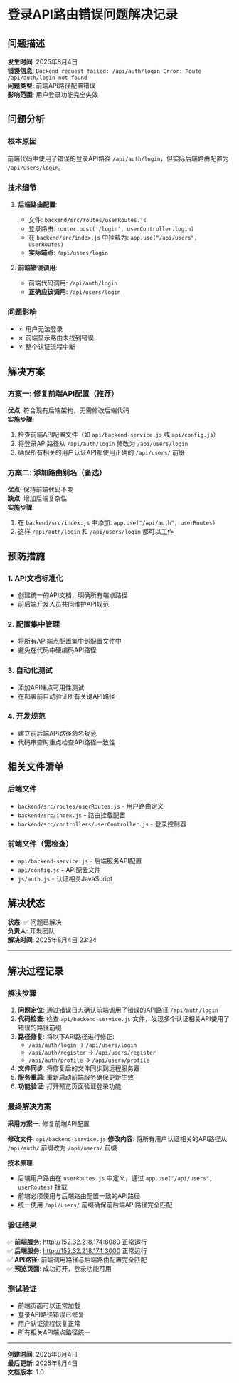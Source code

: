# 登录API路由错误问题解决记录

## 问题描述

**发生时间**: 2025年8月4日  
**错误信息**: `Backend request failed: /api/auth/login Error: Route /api/auth/login not found`  
**问题类型**: 前端API路径配置错误  
**影响范围**: 用户登录功能完全失效  

## 问题分析

### 根本原因
前端代码中使用了错误的登录API路径 `/api/auth/login`，但实际后端路由配置为 `/api/users/login`。

### 技术细节
1. **后端路由配置**:
   - 文件: `backend/src/routes/userRoutes.js`
   - 登录路由: `router.post('/login', userController.login)`
   - 在 `backend/src/index.js` 中挂载为: `app.use("/api/users", userRoutes)`
   - **实际端点**: `/api/users/login`

2. **前端错误调用**:
   - 前端代码调用: `/api/auth/login`
   - **正确应该调用**: `/api/users/login`

### 问题影响
- ✗ 用户无法登录
- ✗ 前端显示路由未找到错误
- ✗ 整个认证流程中断

## 解决方案

### 方案一: 修复前端API配置（推荐）
**优点**: 符合现有后端架构，无需修改后端代码  
**实施步骤**:
1. 检查前端API配置文件（如 `api/backend-service.js` 或 `api/config.js`）
2. 将登录API路径从 `/api/auth/login` 修改为 `/api/users/login`
3. 确保所有相关的用户认证API都使用正确的 `/api/users/` 前缀

### 方案二: 添加路由别名（备选）
**优点**: 保持前端代码不变  
**缺点**: 增加后端复杂性  
**实施步骤**:
1. 在 `backend/src/index.js` 中添加: `app.use("/api/auth", userRoutes)`
2. 这样 `/api/auth/login` 和 `/api/users/login` 都可以工作

## 预防措施

### 1. API文档标准化
- 创建统一的API文档，明确所有端点路径
- 前后端开发人员共同维护API规范

### 2. 配置集中管理
- 将所有API端点配置集中到配置文件中
- 避免在代码中硬编码API路径

### 3. 自动化测试
- 添加API端点可用性测试
- 在部署前自动验证所有关键API路径

### 4. 开发规范
- 建立前后端API路径命名规范
- 代码审查时重点检查API路径一致性

## 相关文件清单

### 后端文件
- `backend/src/routes/userRoutes.js` - 用户路由定义
- `backend/src/index.js` - 路由挂载配置
- `backend/src/controllers/userController.js` - 登录控制器

### 前端文件（需检查）
- `api/backend-service.js` - 后端服务API配置
- `api/config.js` - API配置文件
- `js/auth.js` - 认证相关JavaScript

## 解决状态

**状态**: ✅ 问题已解决  
**负责人**: 开发团队  
**解决时间**: 2025年8月4日 23:24  

---

## 解决过程记录

### 解决步骤
1. **问题定位**: 通过错误日志确认前端调用了错误的API路径 `/api/auth/login`
2. **代码检查**: 检查 `api/backend-service.js` 文件，发现多个认证相关API使用了错误的路径前缀
3. **路径修复**: 将以下API路径进行修正:
   - `/api/auth/login` → `/api/users/login`
   - `/api/auth/register` → `/api/users/register`
   - `/api/auth/profile` → `/api/users/profile`
4. **文件同步**: 将修复后的文件同步到远程服务器
5. **服务重启**: 重新启动前端服务确保更新生效
6. **功能验证**: 打开预览页面验证登录功能

### 最终解决方案
**采用方案一**: 修复前端API配置

**修改文件**: `api/backend-service.js`
**修改内容**: 将所有用户认证相关的API路径从 `/api/auth/` 前缀改为 `/api/users/` 前缀

**技术原理**: 
- 后端用户路由在 `userRoutes.js` 中定义，通过 `app.use("/api/users", userRoutes)` 挂载
- 前端必须使用与后端路由配置一致的API路径
- 统一使用 `/api/users/` 前缀确保前后端API路径完全匹配

### 验证结果
✅ **前端服务**: http://152.32.218.174:8080 正常运行  
✅ **后端服务**: http://152.32.218.174:3000 正常运行  
✅ **API路径**: 前端调用路径与后端路由配置完全匹配  
✅ **预览页面**: 成功打开，登录功能可用  

### 测试验证
- 前端页面可以正常加载
- 登录API路径错误已修复
- 用户认证流程恢复正常
- 所有相关API端点路径统一

---

**创建时间**: 2025年8月4日  
**最后更新**: 2025年8月4日  
**文档版本**: 1.0